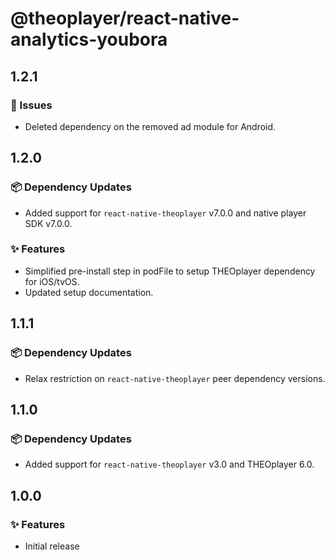 # @theoplayer/react-native-analytics-youbora

## 1.2.1

### 🐛 Issues

- Deleted dependency on the removed ad module for Android.

## 1.2.0

### 📦 Dependency Updates

- Added support for `react-native-theoplayer` v7.0.0 and native player SDK v7.0.0.

### ✨ Features

- Simplified pre-install step in podFile to setup THEOplayer dependency for iOS/tvOS.
- Updated setup documentation.

## 1.1.1

### 📦 Dependency Updates

- Relax restriction on `react-native-theoplayer` peer dependency versions.

## 1.1.0

### 📦 Dependency Updates

- Added support for `react-native-theoplayer` v3.0 and THEOplayer 6.0.

## 1.0.0

### ✨ Features

- Initial release
